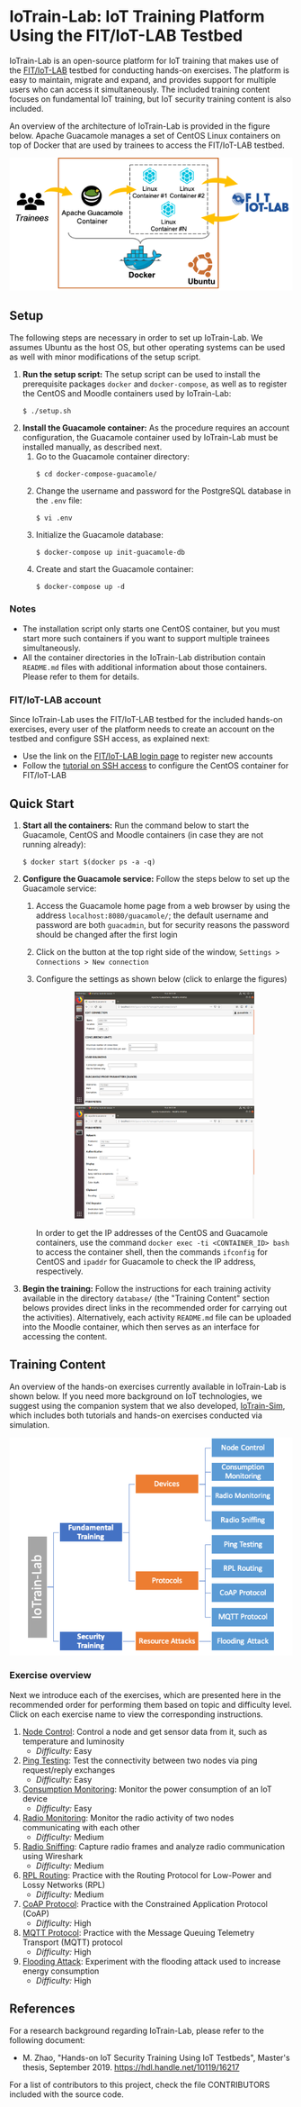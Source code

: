 

# IoTrain-Lab: IoT Training Platform Using the FIT/IoT-LAB Testbed

IoTrain-Lab is an open-source platform for IoT training that makes use of the [FIT/IoT-LAB](https://www.iot-lab.info/) testbed for conducting hands-on exercises. The platform is easy to maintain, migrate and expand, and provides support for multiple users who can access it simultaneously. The included training content focuses on fundamental IoT training, but IoT security training content is also included.

An overview of the architecture of IoTrain-Lab is provided in the figure below. Apache Guacamole manages a set of CentOS Linux containers on top of Docker that are used by trainees to access the FIT/IoT-LAB testbed.
<div align=center><img src="figures/platform_architecture.png"></div>


## Setup

The following steps are necessary in order to set up IoTrain-Lab. We assumes Ubuntu as the host OS, but other operating systems can be used as well with minor modifications of the setup script.

1. **Run the setup script:** The setup script can be used to install the prerequisite packages `docker` and `docker-compose`, as well as to register the CentOS and Moodle containers used by IoTrain-Lab:
	```
	$ ./setup.sh
	```
2. **Install the Guacamole container:** As the procedure requires an account configuration, the Guacamole container used by IoTrain-Lab must be installed manually, as described next.
	1. Go to the Guacamole container directory:
		```
		$ cd docker-compose-guacamole/
		```
	2. Change the username and password for the PostgreSQL database in the `.env` file:
		```
		$ vi .env
		```
	3. Initialize the Guacamole database:
		```
		$ docker-compose up init-guacamole-db
		```
	4. Create and start the Guacamole container:
		```
		$ docker-compose up -d 
		```

### Notes

* The installation script only starts one CentOS container, but you must start more such containers if you want to support multiple trainees simultaneously.
* All the container directories in the IoTrain-Lab distribution contain `README.md` files with additional information about those containers. Please refer to them for details.

### FIT/IoT-LAB account

Since IoTrain-Lab uses the FIT/IoT-LAB testbed for the included hands-on exercises, every user of the platform needs to create an account on the testbed and configure SSH access, as explained next:
* Use the link on the [FIT/IoT-LAB login page](https://www.iot-lab.info/testbed/login?next=%2Fdashboard) to register new accounts
* Follow the [tutorial on SSH access](https://www.iot-lab.info/tutorials/ssh-access/) to configure the CentOS container for FIT/IoT-LAB


## Quick Start

1. **Start all the containers:** Run the command below to start the Guacamole, CentOS and Moodle containers (in case they are not running already):
	```
	$ docker start $(docker ps -a -q)
	```
2. **Configure the Guacamole service:** Follow the steps below to set up the Guacamole service:
	1. Access the Guacamole home page from a web browser by using the address `localhost:8080/guacamole/`; the default username and password are both `guacadmin`, but for security reasons the password should be changed after the first login
	2. Click on the button at the top right side of the window, `Settings > Connections > New connection`
	3. Configure the settings as shown below (click to enlarge the figures)
		<div align=center>
		<img width="320" src="figures/guacamole_settings1.png">
		<img width="320" src="figures/guacamole_settings2.png">
		</div>

		In order to get the IP addresses of the CentOS and Guacamole containers, use the command `docker exec -ti <CONTAINER_ID> bash` to access the container shell, then the commands `ifconfig` for CentOS and `ipaddr` for Guacamole to check the IP address, respectively.
3. **Begin the training:** Follow the instructions for each training activity available in the directory `database/` (the "Training Content" section belows provides direct links in the recommended order for carrying out the activities). Alternatively, each activity `README.md` file can be uploaded into the Moodle container, which then serves as an interface for accessing the content.


## Training Content

An overview of the hands-on exercises currently available in IoTrain-Lab is shown below. If you need more background on IoT technologies, we suggest using the companion system that we also developed, [IoTrain-Sim](https://github.com/crond-jaist/iotrain-sim), which includes both tutorials and hands-on exercises conducted via simulation.
<div align=center><img src="figures/content_overview.png"></div>

### Exercise overview
Next we introduce each of the exercises, which are presented here in the recommended order for performing them based on topic and difficulty level. Click on each exercise name to view the corresponding instructions.

1. [Node Control](database/fundamental_training/devices/node_control/README.md): Control a node and get sensor data from it, such as temperature and luminosity
	- _Difficulty:_ Easy
2. [Ping Testing](database/fundamental_training/protocols/ping_testing/README.md): Test the connectivity between two nodes via ping request/reply exchanges
	- _Difficulty:_ Easy
3. [Consumption Monitoring](database/fundamental_training/devices/consumption_monitoring/README.md): Monitor the power consumption of an IoT device
	- _Difficulty:_ Easy
4. [Radio Monitoring](database/fundamental_training/devices/radio_monitoring/README.md): Monitor the radio activity of two nodes communicating with each other
	- _Difficulty:_ Medium
5. [Radio Sniffing](database/fundamental_training/devices/radio_sniffing/README.md): Capture radio frames and analyze radio communication using Wireshark
	- _Difficulty:_ Medium
6. [RPL Routing](database/fundamental_training/protocols/rpl_routing/README.md): Practice with the Routing Protocol for Low-Power and Lossy Networks (RPL)
	- _Difficulty:_ Medium
7. [CoAP Protocol](database/fundamental_training/protocols/coap_protocol/README.md): Practice with the Constrained Application Protocol (CoAP)
	- _Difficulty:_ High
8. [MQTT Protocol](database/fundamental_training/protocols/mqtt_protocol/README.md): Practice with the Message Queuing  Telemetry Transport (MQTT) protocol
	- _Difficulty:_ High
9. [Flooding Attack](database/security_training/resource_attacks/flooding_attack/README.md): Experiment with the flooding attack used to increase energy consumption
	- _Difficulty:_ High


## References

For a research background regarding IoTrain-Lab, please refer to the following document:
* M. Zhao, "Hands-on IoT Security Training Using IoT Testbeds", Master's thesis, September 2019. https://hdl.handle.net/10119/16217

For a list of contributors to this project, check the file CONTRIBUTORS included with the source code.
